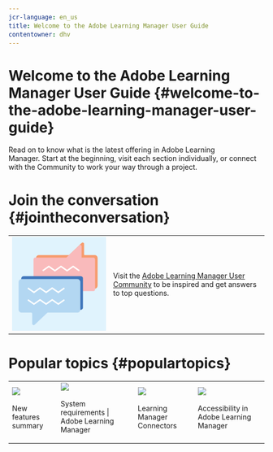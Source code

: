 ```yaml
---
jcr-language: en_us
title: Welcome to the Adobe Learning Manager User Guide
contentowner: dhv
---
```



# Welcome to the Adobe Learning Manager User Guide {#welcome-to-the-adobe-learning-manager-user-guide}

Read on to know what is the latest offering in Adobe Learning Manager.&nbsp;Start at the beginning, visit each section individually, or connect with the Community to work your way through a project.

# Join the conversation {#jointheconversation}

<table> 
 <tbody>
  <tr> 
   <td><img src="assets/community.png"></td> 
   <td><p>Visit the <a disablelinktracking="false" href="https://community.adobe.com/t5/adobe-learning-manager/ct-p/ct-captivate-prime?page=1&amp;sort=latest_replies&amp;lang=all&amp;tabid=all">Adobe Learning Manager User Community</a>&nbsp;to be inspired and get answers to top questions.<br></p></td> 
  </tr> 
 </tbody>
</table>

# Popular topics {#populartopics}

<table> 
 <tbody>
  <tr> 
   <td><img src="/content/dam/help/en/captivate-prime/prime-new.jpeg"><p>New features summary</p><a href="whats-new"></a></td> 
   <td><img src="/content/dam/help/en/captivate-prime/prime-reqs.jpeg"><p>System requirements | Adobe Learning Manager</p><a href="system-requirements"></a></td> 
   <td><img src="/content/dam/help/en/captivate-prime/prime-connector.jpeg"><p>Learning Manager Connectors</p><a href="integration-admin/feature-summary/connectors"></a></td> 
   <td><img src="/content/dam/help/en/captivate-prime/prime-accessibility.jpeg"><p>Accessibility in Adobe Learning Manager</p><a href="accessibility-captivate-prime"></a></td> 
  </tr> 
 </tbody>
</table>

